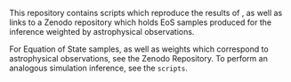 This repository contains scripts which reproduce the results of <insert DOI here>, as well as links to a Zenodo repository <insert Zenodo link here> which holds EoS samples produced for the inference weighted by astrophysical observations.

For Equation of State samples, as well as weights which correspond to astrophysical observations, see the Zenodo Repository.  To perform an analogous simulation inference, see the `scripts`.